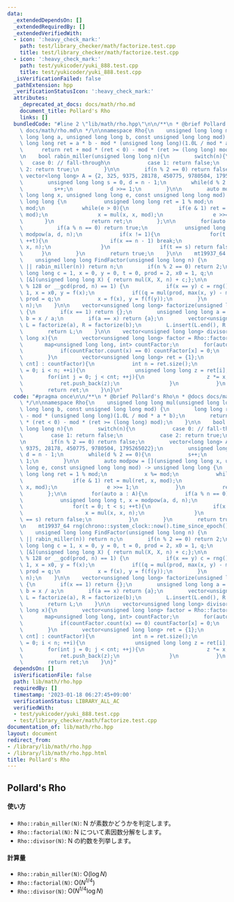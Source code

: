 ```yaml
---
data:
  _extendedDependsOn: []
  _extendedRequiredBy: []
  _extendedVerifiedWith:
  - icon: ':heavy_check_mark:'
    path: test/library_checker/math/factorize.test.cpp
    title: test/library_checker/math/factorize.test.cpp
  - icon: ':heavy_check_mark:'
    path: test/yukicoder/yuki_888.test.cpp
    title: test/yukicoder/yuki_888.test.cpp
  _isVerificationFailed: false
  _pathExtension: hpp
  _verificationStatusIcon: ':heavy_check_mark:'
  attributes:
    _deprecated_at_docs: docs/math/rho.md
    document_title: Pollard's Rho
    links: []
  bundledCode: "#line 2 \"lib/math/rho.hpp\"\n\n/**\n * @brief Pollard's Rho\n * @docs\
    \ docs/math/rho.md\n */\n\nnamespace Rho{\n    unsigned long long mul(unsigned\
    \ long long a, unsigned long long b, const unsigned long long mod) {\n       \
    \ long long ret = a * b - mod * (unsigned long long)(1.0L / mod * a * b);\n  \
    \      return ret + mod * (ret < 0) - mod * (ret >= (long long) mod);\n    }\n\
    \n    bool rabin_miller(unsigned long long n){\n        switch(n){\n         \
    \   case 0: // fall-through\n            case 1: return false;\n            case\
    \ 2: return true;\n        }\n\n        if(n % 2 == 0) return false;\n       \
    \ vector<long long> A = {2, 325, 9375, 28178, 450775, 9780504, 1795265022};\n\
    \        unsigned long long s = 0, d = n - 1;\n        while(d % 2 == 0){\n  \
    \          s++;\n            d >>= 1;\n        }\n\n        auto modpow = [](unsigned\
    \ long long x, unsigned long long e, const unsigned long long mod) -> unsigned\
    \ long long {\n            unsigned long long ret = 1 % mod;\n            x %=\
    \ mod;\n            while(e > 0){\n                if(e & 1) ret = mul(ret, x,\
    \ mod);\n                x = mul(x, x, mod);\n                e >>= 1;\n     \
    \       }\n            return ret;\n        };\n\n        for(auto a : A){\n \
    \           if(a % n == 0) return true;\n            unsigned long long t, x =\
    \ modpow(a, d, n);\n            if(x != 1){\n                for(t = 0; t < s;\
    \ ++t){\n                    if(x == n - 1) break;\n                    x = mul(x,\
    \ x, n);\n                }\n                if(t == s) return false;\n      \
    \      }\n        }\n        return true;\n    }\n\n    mt19937_64 rng(chrono::system_clock::now().time_since_epoch().count());\n\
    \    unsigned long long FindFactor(unsigned long long n) {\n        if(n == 1\
    \ || rabin_miller(n)) return n;\n        if(n % 2 == 0) return 2;\n        unsigned\
    \ long long c = 1, x = 0, y = 0, t = 0, prod = 2, x0 = 1, q;\n        auto f =\
    \ [&](unsigned long long X) { return mul(X, X, n) + c;};\n\n        while (t++\
    \ % 128 or __gcd(prod, n) == 1) {\n            if(x == y) c = rng() % (n-1) +\
    \ 1, x = x0, y = f(x);\n            if((q = mul(prod, max(x, y) - min(x, y), n)))\
    \ prod = q;\n            x = f(x), y = f(f(y));\n        }\n        return __gcd(prod,\
    \ n);\n    }\n\n    vector<unsigned long long> factorize(unsigned long long x)\
    \ {\n        if(x == 1) return {};\n        unsigned long long a = FindFactor(x),\
    \ b = x / a;\n        if(a == x) return {a};\n        vector<unsigned long long>\
    \ L = factorize(a), R = factorize(b);\n        L.insert(L.end(), R.begin(), R.end());\n\
    \        return L;\n    }\n\n    vector<unsigned long long> divisor(unsigned long\
    \ long x){\n        vector<unsigned long long> factor = Rho::factorize(x);\n \
    \       map<unsigned long long, int> countFactor;\n        for(auto x : factor){\n\
    \            if(countFactor.count(x) == 0) countFactor[x] = 0;\n            countFactor[x]++;\n\
    \        }\n        vector<unsigned long long> ret = {1};\n        for(auto [x,\
    \ cnt] : countFactor){\n            int n = ret.size();\n            for(int i\
    \ = 0; i < n; ++i){\n                unsigned long long z = ret[i];\n        \
    \        for(int j = 0; j < cnt; ++j){\n                    z *= x;\n        \
    \            ret.push_back(z);\n                }\n            }\n        }\n\
    \        return ret;\n    }\n}\n"
  code: "#pragma once\n\n/**\n * @brief Pollard's Rho\n * @docs docs/math/rho.md\n\
    \ */\n\nnamespace Rho{\n    unsigned long long mul(unsigned long long a, unsigned\
    \ long long b, const unsigned long long mod) {\n        long long ret = a * b\
    \ - mod * (unsigned long long)(1.0L / mod * a * b);\n        return ret + mod\
    \ * (ret < 0) - mod * (ret >= (long long) mod);\n    }\n\n    bool rabin_miller(unsigned\
    \ long long n){\n        switch(n){\n            case 0: // fall-through\n   \
    \         case 1: return false;\n            case 2: return true;\n        }\n\
    \n        if(n % 2 == 0) return false;\n        vector<long long> A = {2, 325,\
    \ 9375, 28178, 450775, 9780504, 1795265022};\n        unsigned long long s = 0,\
    \ d = n - 1;\n        while(d % 2 == 0){\n            s++;\n            d >>=\
    \ 1;\n        }\n\n        auto modpow = [](unsigned long long x, unsigned long\
    \ long e, const unsigned long long mod) -> unsigned long long {\n            unsigned\
    \ long long ret = 1 % mod;\n            x %= mod;\n            while(e > 0){\n\
    \                if(e & 1) ret = mul(ret, x, mod);\n                x = mul(x,\
    \ x, mod);\n                e >>= 1;\n            }\n            return ret;\n\
    \        };\n\n        for(auto a : A){\n            if(a % n == 0) return true;\n\
    \            unsigned long long t, x = modpow(a, d, n);\n            if(x != 1){\n\
    \                for(t = 0; t < s; ++t){\n                    if(x == n - 1) break;\n\
    \                    x = mul(x, x, n);\n                }\n                if(t\
    \ == s) return false;\n            }\n        }\n        return true;\n    }\n\
    \n    mt19937_64 rng(chrono::system_clock::now().time_since_epoch().count());\n\
    \    unsigned long long FindFactor(unsigned long long n) {\n        if(n == 1\
    \ || rabin_miller(n)) return n;\n        if(n % 2 == 0) return 2;\n        unsigned\
    \ long long c = 1, x = 0, y = 0, t = 0, prod = 2, x0 = 1, q;\n        auto f =\
    \ [&](unsigned long long X) { return mul(X, X, n) + c;};\n\n        while (t++\
    \ % 128 or __gcd(prod, n) == 1) {\n            if(x == y) c = rng() % (n-1) +\
    \ 1, x = x0, y = f(x);\n            if((q = mul(prod, max(x, y) - min(x, y), n)))\
    \ prod = q;\n            x = f(x), y = f(f(y));\n        }\n        return __gcd(prod,\
    \ n);\n    }\n\n    vector<unsigned long long> factorize(unsigned long long x)\
    \ {\n        if(x == 1) return {};\n        unsigned long long a = FindFactor(x),\
    \ b = x / a;\n        if(a == x) return {a};\n        vector<unsigned long long>\
    \ L = factorize(a), R = factorize(b);\n        L.insert(L.end(), R.begin(), R.end());\n\
    \        return L;\n    }\n\n    vector<unsigned long long> divisor(unsigned long\
    \ long x){\n        vector<unsigned long long> factor = Rho::factorize(x);\n \
    \       map<unsigned long long, int> countFactor;\n        for(auto x : factor){\n\
    \            if(countFactor.count(x) == 0) countFactor[x] = 0;\n            countFactor[x]++;\n\
    \        }\n        vector<unsigned long long> ret = {1};\n        for(auto [x,\
    \ cnt] : countFactor){\n            int n = ret.size();\n            for(int i\
    \ = 0; i < n; ++i){\n                unsigned long long z = ret[i];\n        \
    \        for(int j = 0; j < cnt; ++j){\n                    z *= x;\n        \
    \            ret.push_back(z);\n                }\n            }\n        }\n\
    \        return ret;\n    }\n}"
  dependsOn: []
  isVerificationFile: false
  path: lib/math/rho.hpp
  requiredBy: []
  timestamp: '2023-01-18 06:27:45+09:00'
  verificationStatus: LIBRARY_ALL_AC
  verifiedWith:
  - test/yukicoder/yuki_888.test.cpp
  - test/library_checker/math/factorize.test.cpp
documentation_of: lib/math/rho.hpp
layout: document
redirect_from:
- /library/lib/math/rho.hpp
- /library/lib/math/rho.hpp.html
title: Pollard's Rho
---
```

## Pollard's Rho

#### 使い方

- `Rho::rabin_miller(N)`: N が素数かどうかを判定します。
- `Rho::factorial(N)`: N について素因数分解をします。
- `Rho::divisor(N)`: N の約数を列挙します。

#### 計算量

- `Rho::rabin_miller(N)`: $\mathrm{O}(\log N)$
- `Rho::factorial(N)`: $\mathrm{O}(N^{1/4})$
- `Rho::divisor(N)`: $\mathrm{O}(N^{1/4} \log N)$